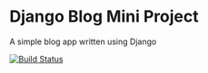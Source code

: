 # Django Blog Mini Project

A simple blog app written using Django

[![Build Status](https://travis-ci.com/GarySimons/django-blog.svg?branch=master)](https://travis-ci.com/GarySimons/django-blog)